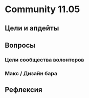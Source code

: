 # Community 11.05

## Цели и апдейты

## Вопросы

### Цели сообщества волонтеров

### Макс / Дизайн бара



## Рефлексия

